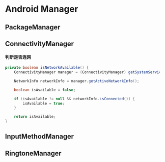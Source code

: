 # Android Manager 

## PackageManager


## ConnectivityManager

#### 判断是否连网

```java
private boolean isNetworkAvailable() {
	ConnectivityManager manager = (ConnectivityManager) getSystemService(Context.CONNECTIVITY_SERVICE);

	NetworkInfo networkInfo = manager.getActiveNetworkInfo();

	boolean isAvailable = false;

	if (isAvailable != null && networkInfo.isConnected()) {
		isAvailable = true;
	}	

	return isAvailable;
}
```



## InputMethodManager

## RingtoneManager